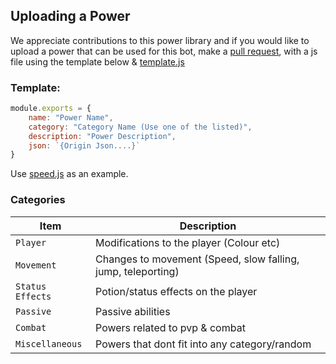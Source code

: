 ## Uploading a Power
We appreciate contributions to this power library and if you would like to upload a power that can be used for this bot, make a [pull request](https://github.com/Exzotic5485/OriginCreator-Powers/pulls), with a js file using the template below & [template.js](https://github.com/Exzotic5485/OriginCreator-Powers/blob/main/template.js)

### Template:
```js
module.exports = {
    name: "Power Name",
    category: "Category Name (Use one of the listed)",
    description: "Power Description",
    json: `{Origin Json....}`
}
```
Use [speed.js](https://github.com/Exzotic5485/OriginCreator-Powers/blob/main/speed.js) as an example.

### Categories
| Item         | Description |
|--------------|-----------------|
| `Player` | Modifications to the player (Colour etc) |
| `Movement` | Changes to movement (Speed, slow falling, jump, teleporting)      |
| `Status Effects` | Potion/status effects on the player|
| `Passive` | Passive abilities|
| `Combat` | Powers related to pvp & combat|
| `Miscellaneous` | Powers that dont fit into any category/random|
